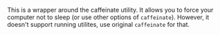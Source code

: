 This is a wrapper around the caffeinate utility.
It allows you to force your computer not to sleep (or use other options of `caffeinate`).
However, it doesn't support running utilites, use original `caffeinate` for that.
